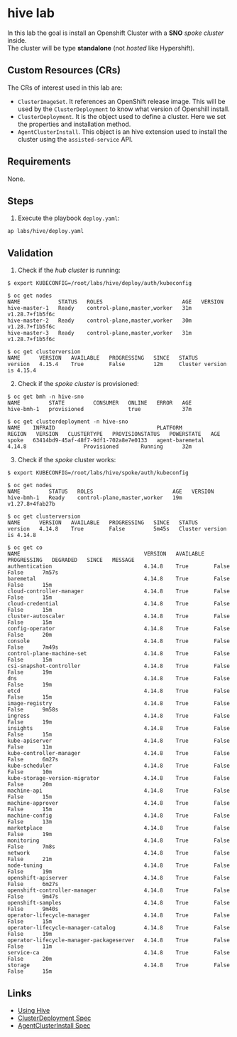 # hive lab
In this lab the goal is install an Openshift Cluster with a **SNO** _spoke cluster_ inside.  
The cluster will be type **standalone** (not _hosted_ like Hypershift).

## Custom Resources (CRs)
The CRs of interest used in this lab are:
* `ClusterImageSet`. It references an OpenShift release image. This will be used by the `ClusterDeployment` to know what version of Openshill install.
* `ClusterDeployment`. It is the object used to define a cluster. Here we set the properties and installation method.
* `AgentClusterInstall`. This object is an hive extension used to install the cluster using the `assisted-service` API.

## Requirements
None.

## Steps
1. Execute the playbook `deploy.yaml`:
```shell
ap labs/hive/deploy.yaml
```

## Validation
1. Check if the _hub cluster_ is running:
```shell
$ export KUBECONFIG=/root/labs/hive/deploy/auth/kubeconfig

$ oc get nodes
NAME            STATUS   ROLES                         AGE   VERSION
hive-master-1   Ready    control-plane,master,worker   31m   v1.28.7+f1b5f6c
hive-master-2   Ready    control-plane,master,worker   30m   v1.28.7+f1b5f6c
hive-master-3   Ready    control-plane,master,worker   31m   v1.28.7+f1b5f6c

$ oc get clusterversion
NAME      VERSION   AVAILABLE   PROGRESSING   SINCE   STATUS
version   4.15.4    True        False         12m     Cluster version is 4.15.4
```
2. Check if the _spoke cluster_ is provisioned:
```shell
$ oc get bmh -n hive-sno
NAME         STATE         CONSUMER   ONLINE   ERROR   AGE
hive-bmh-1   provisioned              true             37m

$ oc get clusterdeployment -n hive-sno
NAME    INFRAID                                PLATFORM          REGION   VERSION   CLUSTERTYPE   PROVISIONSTATUS   POWERSTATE   AGE
spoke   63414bd9-45af-48f7-9df1-702a8e7e0133   agent-baremetal            4.14.8                  Provisioned       Running      32m
```
3. Check if the _spoke_ cluster works:
```shell
$ export KUBECONFIG=/root/labs/hive/spoke/auth/kubeconfig

$ oc get nodes
NAME         STATUS   ROLES                         AGE   VERSION
hive-bmh-1   Ready    control-plane,master,worker   19m   v1.27.8+4fab27b

$ oc get clusterversion
NAME      VERSION   AVAILABLE   PROGRESSING   SINCE   STATUS
version   4.14.8    True        False         5m45s   Cluster version is 4.14.8

$ oc get co
NAME                                       VERSION   AVAILABLE   PROGRESSING   DEGRADED   SINCE   MESSAGE
authentication                             4.14.8    True        False         False      7m57s
baremetal                                  4.14.8    True        False         False      15m
cloud-controller-manager                   4.14.8    True        False         False      15m
cloud-credential                           4.14.8    True        False         False      15m
cluster-autoscaler                         4.14.8    True        False         False      15m
config-operator                            4.14.8    True        False         False      20m
console                                    4.14.8    True        False         False      7m49s
control-plane-machine-set                  4.14.8    True        False         False      15m
csi-snapshot-controller                    4.14.8    True        False         False      19m
dns                                        4.14.8    True        False         False      19m
etcd                                       4.14.8    True        False         False      15m
image-registry                             4.14.8    True        False         False      9m58s
ingress                                    4.14.8    True        False         False      19m
insights                                   4.14.8    True        False         False      15m
kube-apiserver                             4.14.8    True        False         False      11m
kube-controller-manager                    4.14.8    True        False         False      6m27s
kube-scheduler                             4.14.8    True        False         False      10m
kube-storage-version-migrator              4.14.8    True        False         False      20m
machine-api                                4.14.8    True        False         False      15m
machine-approver                           4.14.8    True        False         False      15m
machine-config                             4.14.8    True        False         False      13m
marketplace                                4.14.8    True        False         False      19m
monitoring                                 4.14.8    True        False         False      7m8s
network                                    4.14.8    True        False         False      21m
node-tuning                                4.14.8    True        False         False      19m
openshift-apiserver                        4.14.8    True        False         False      6m27s
openshift-controller-manager               4.14.8    True        False         False      9m47s
openshift-samples                          4.14.8    True        False         False      9m40s
operator-lifecycle-manager                 4.14.8    True        False         False      15m
operator-lifecycle-manager-catalog         4.14.8    True        False         False      19m
operator-lifecycle-manager-packageserver   4.14.8    True        False         False      11m
service-ca                                 4.14.8    True        False         False      20m
storage                                    4.14.8    True        False         False      15m
```

## Links
* [Using Hive](https://github.com/openshift/hive/blob/master/docs/using-hive.md)
* [ClusterDeployment Spec](https://github.com/openshift/hive/blob/master/apis/hive/v1/clusterdeployment_types.go)
* [AgentClusterInstall Spec](https://github.com/openshift/assisted-service/blob/master/api/hiveextension/v1beta1/agentclusterinstall_types.go)
